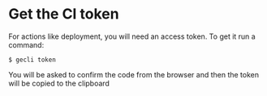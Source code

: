 # Get the CI token

For actions like deployment, you will need an access token. To get it run a command:

```shell
$ gecli token
```

You will be asked to confirm the code from the browser and then the token will be copied to the clipboard
